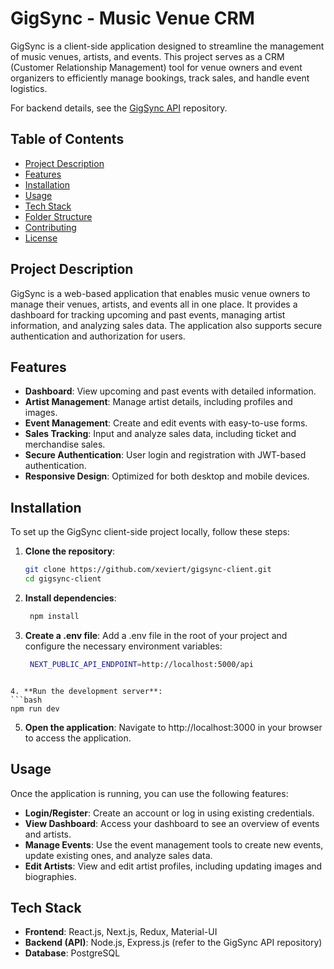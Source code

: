 # GigSync - Music Venue CRM

GigSync is a client-side application designed to streamline the management of music venues, artists, and events. This project serves as a CRM (Customer Relationship Management) tool for venue owners and event organizers to efficiently manage bookings, track sales, and handle event logistics.

For backend details, see the [GigSync API](https://github.com/xeviert/gigsync-api) repository.


## Table of Contents

- [Project Description](#project-description)
- [Features](#features)
- [Installation](#installation)
- [Usage](#usage)
- [Tech Stack](#tech-stack)
- [Folder Structure](#folder-structure)
- [Contributing](#contributing)
- [License](#license)

## Project Description

GigSync is a web-based application that enables music venue owners to manage their venues, artists, and events all in one place. It provides a dashboard for tracking upcoming and past events, managing artist information, and analyzing sales data. The application also supports secure authentication and authorization for users.

## Features

- **Dashboard**: View upcoming and past events with detailed information.
- **Artist Management**: Manage artist details, including profiles and images.
- **Event Management**: Create and edit events with easy-to-use forms.
- **Sales Tracking**: Input and analyze sales data, including ticket and merchandise sales.
- **Secure Authentication**: User login and registration with JWT-based authentication.
- **Responsive Design**: Optimized for both desktop and mobile devices.

## Installation

To set up the GigSync client-side project locally, follow these steps:

1. **Clone the repository**:
   ```bash
   git clone https://github.com/xeviert/gigsync-client.git
   cd gigsync-client
    ```

2. **Install dependencies**:
   ```bash
    npm install
    ```

3. **Create a .env file**:
Add a .env file in the root of your project and configure the necessary environment variables:
   ```bash
    NEXT_PUBLIC_API_ENDPOINT=http://localhost:5000/api
  ```
  
4. **Run the development server**:
  ```bash
  npm run dev
```
  
5. **Open the application**:
Navigate to http://localhost:3000 in your browser to access the application.

## Usage
Once the application is running, you can use the following features:

- **Login/Register**: Create an account or log in using existing credentials.
- **View Dashboard**: Access your dashboard to see an overview of events and artists.
- **Manage Events**: Use the event management tools to create new events, update existing ones, and analyze sales data.
- **Edit Artists**: View and edit artist profiles, including updating images and biographies.

## Tech Stack
- **Frontend**: React.js, Next.js, Redux, Material-UI
- **Backend (API)**: Node.js, Express.js (refer to the GigSync API repository)
- **Database**: PostgreSQL